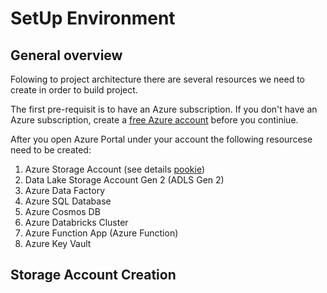 # SetUp Environment

## General overview

Folowing to project architecture there are several resources we need to create in order to build project. 

The first pre-requisit is to have an Azure subscription. If you don't have an Azure subscription, create a [free Azure account](https://azure.microsoft.com/en-us/free/) before you continiue.

After you open Azure Portal under your account the following resourcese need to be created:
1. Azure Storage Account (see details [pookie](#pookie))
2. Data Lake Storage Account Gen 2 (ADLS Gen 2)
3. Azure Data Factory
4. Azure SQL Database
5. Azure Cosmos DB
6. Azure Databricks Cluster
7. Azure Function App (Azure Function)
8. Azure Key Vault

## <a name="tith"></a>Storage Account Creation




